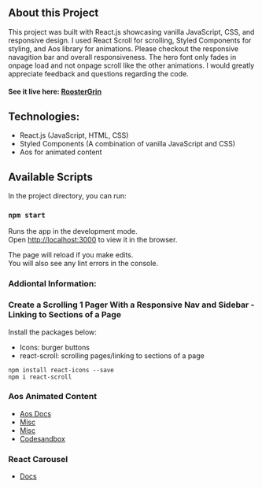 ## About this Project

This project was built with React.js showcasing vanilla JavaScript, CSS, and responsive design. I used React Scroll for scrolling, Styled Components for styling, and Aos library for animations. Please checkout the responsive navagition bar and overall responsiveness. The hero font only fades in onpage load and not onpage scroll like the other animations. I would greatly appreciate feedback and questions regarding the code.

#### See it live here: [RoosterGrin](https://roostergrin.netlify.app/)

## Technologies:

- React.js (JavaScript, HTML, CSS)
- Styled Components (A combination of vanilla JavaScript and CSS)
- Aos for animated content

## Available Scripts

In the project directory, you can run:

### `npm start`

Runs the app in the development mode.\
Open [http://localhost:3000](http://localhost:3000) to view it in the browser.

The page will reload if you make edits.\
You will also see any lint errors in the console.

### Addiontal Information:

### Create a Scrolling 1 Pager With a Responsive Nav and Sidebar - Linking to Sections of a Page

Install the packages below:

- Icons: burger buttons
- react-scroll: scrolling pages/linking to sections of a page

```
npm install react-icons --save
npm i react-scroll
```

### Aos Animated Content

- [Aos Docs](https://github.com/michalsnik/aos)
- [Misc](https://www.youtube.com/watch?v=JcHLxzrsRS4)
- [Misc](https://www.youtube.com/watch?v=eZT-OrhxiMY&t=27s)
- [Codesandbox](https://codesandbox.io/s/logrocket-svg-tutorial-starter-9per3?file=/index.html:150-219)

### React Carousel
- [Docs](https://github.com/FormidableLabs/nuka-carousel)
